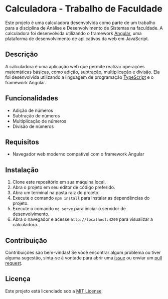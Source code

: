 # Calculadora - Trabalho de Faculdade

Este projeto é uma calculadora desenvolvida como parte de um trabalho para a disciplina de Análise e Desenvolvimento de Sistemas na faculdade. A calculadora foi desenvolvida utilizando o framework [Angular](https://angular.io/), uma plataforma de desenvolvimento de aplicativos da web em JavaScript.

## Descrição

A calculadora é uma aplicação web que permite realizar operações matemáticas básicas, como adição, subtração, multiplicação e divisão. Ela foi desenvolvida utilizando a linguagem de programação [TypeScript](https://www.typescriptlang.org/) e o framework Angular.

## Funcionalidades

- Adição de números
- Subtração de números
- Multiplicação de números
- Divisão de números

## Requisitos

- Navegador web moderno compatível com o framework Angular

## Instalação

1. Clone este repositório em sua máquina local.
2. Abra o projeto em seu editor de código preferido.
3. Abra um terminal na pasta raiz do projeto.
4. Execute o comando `npm install` para instalar as dependências do projeto.
5. Execute o comando `ng serve` para iniciar o servidor de desenvolvimento.
6. Abra o navegador e acesse `http://localhost:4200` para visualizar a calculadora.

## Contribuição

Contribuições são bem-vindas! Se você encontrar algum problema ou tiver alguma sugestão, sinta-se à vontade para abrir uma [issue](https://github.com/seu-usuario/seu-repositorio/issues) ou enviar um [pull request](https://github.com/seu-usuario/seu-repositorio/pulls).

## Licença

Este projeto está licenciado sob a [MIT License](https://opensource.org/licenses/MIT).
